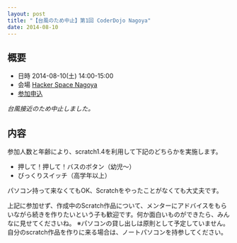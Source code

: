 ```yaml
---
layout: post
title: "【台風のため中止】第1回 CoderDojo Nagoya"
date: 2014-08-10
---
```


## 概要

* 日時 2014-08-10(土) 14:00-15:00
* 会場 [Hacker Space Nagoya](http://hackerspace-nagoya.squarespace.com/)
* [参加申込](http://coderdojo-nagoya.doorkeeper.jp/events/13936)

*台風接近のため中止しました。*

## 内容

参加人数と年齢により、scratch1.4を利用して下記のどちらかを実施します。
* 押して！押して！バスのボタン（幼児〜）
* びっくりスイッチ（高学年以上）

パソコン持って来なくてもOK、Scratchをやったことがなくても大丈夫です。

上記に参加せず、作成中のScratch作品について、メンターにアドバイスをもらいながら続きを作りたいという子も歓迎です。何か面白いものができたら、みんなに見せてくださいね。
※パソコンの貸し出しは原則として予定していません。自分のscratch作品を作りに来る場合は、ノートパソコンを持参してください。
